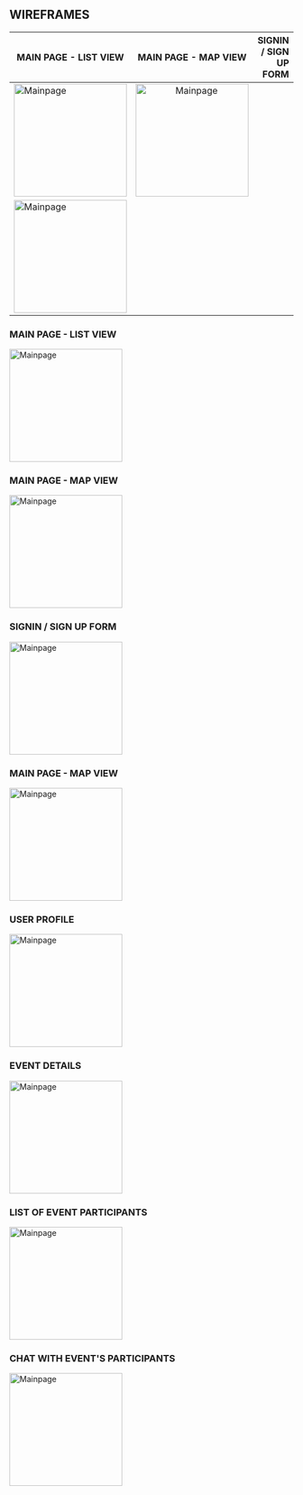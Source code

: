 ## WIREFRAMES

| MAIN PAGE - LIST VIEW   |      MAIN PAGE - MAP VIEW      |  SIGNIN / SIGN UP FORM |
|----------|:-------------:|------:|
| <img src="https://github.com/natalia-ku/Capstone/blob/master/wireframes/MainPage-ListOfAllEvents.png" alt="Mainpage" width= "200px"/> |  <img src="https://github.com/natalia-ku/Capstone/blob/master/wireframes/MainPage-MapOfAllEvent.png" alt="Mainpage" width= "200px"/> 
 | <img src="https://github.com/natalia-ku/Capstone/blob/master/wireframes/SignInSignUpForm.png" alt="Mainpage" width= "200px"/>|




### MAIN PAGE - LIST VIEW
<img src="https://github.com/natalia-ku/Capstone/blob/master/wireframes/MainPage-ListOfAllEvents.png" alt="Mainpage" width= "200px"/> 

### MAIN PAGE - MAP VIEW
<img src="https://github.com/natalia-ku/Capstone/blob/master/wireframes/MainPage-MapOfAllEvent.png" alt="Mainpage" width= "200px"/> 

### SIGNIN / SIGN UP FORM
<img src="https://github.com/natalia-ku/Capstone/blob/master/wireframes/SignInSignUpForm.png" alt="Mainpage" width= "200px"/>

### MAIN PAGE - MAP VIEW
<img src="https://github.com/natalia-ku/Capstone/blob/master/wireframes/MainPage-ListOfAllEvents.png" alt="Mainpage" width= "200px"/> 

### USER PROFILE
<img src="https://github.com/natalia-ku/Capstone/blob/master/wireframes/UserProfile.png" alt="Mainpage" width= "200px"/> 

### EVENT DETAILS
<img src="https://github.com/natalia-ku/Capstone/blob/master/wireframes/EventDetailPage.png" alt="Mainpage" width= "200px"/> 

### LIST OF EVENT PARTICIPANTS
<img src="https://github.com/natalia-ku/Capstone/blob/master/wireframes/ListOfEventParticipants.png" alt="Mainpage" width= "200px"/> 

### CHAT WITH EVENT'S PARTICIPANTS
<img src="https://github.com/natalia-ku/Capstone/blob/master/wireframes/ChatWithEventParticipants.png" alt="Mainpage" width= "200px"/> 
